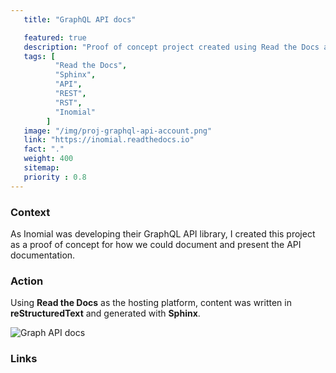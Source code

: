 ```yaml
---
   title: "GraphQL API docs"

   featured: true
   description: "Proof of concept project created using Read the Docs and Sphinx."
   tags: [
          "Read the Docs",
          "Sphinx",
          "API",
          "REST",
          "RST",
          "Inomial"
        ]
   image: "/img/proj-graphql-api-account.png"
   link: "https://inomial.readthedocs.io"
   fact: "."
   weight: 400
   sitemap:
   priority : 0.8
---
```


### Context

As Inomial was developing their GraphQL API library, I created this project as a proof of concept for how we could document and present the API documentation.

### Action

Using **Read the Docs** as the hosting platform, content was written in **reStructuredText** and generated with **Sphinx**. 

![Graph API docs](/img/proj-graphql-api-account.png)

### Links